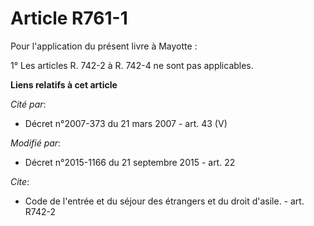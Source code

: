# Article R761-1

Pour l'application du présent livre à Mayotte : 

1° Les articles R. 742-2 à R. 742-4 ne sont pas applicables.

**Liens relatifs à cet article**

_Cité par_:

  - Décret n°2007-373 du 21 mars 2007 - art. 43 (V)

_Modifié par_:

  - Décret n°2015-1166 du 21 septembre 2015 - art. 22

_Cite_:

  - Code de l'entrée et du séjour des étrangers et du droit d'asile. - art. R742-2

